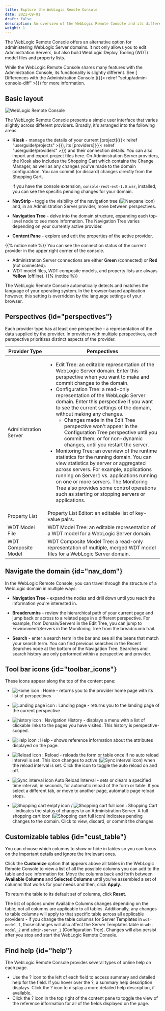 ```yaml
---
title: Explore the WebLogic Remote Console
date: 2021-09-01
draft: false
description: An overview of the WebLogic Remote Console and its differences with the Oracle WebLogic Administration Console.
weight: 1
---
```


The WebLogic Remote Console offers an alternative option for administering WebLogic Server domains. It not only allows you to edit Administration Servers, but also build WebLogic Deploy Tooling (WDT) model files and property lists.

While the WebLogic Remote Console shares many features with the Administration Console, its functionality is slightly different. See [ Differences with the Administration Console ]({{< relref "setup/admin-console-diff" >}}) for more information.


## Basic layout

![WebLogic Remote Console](/weblogic-remote-console/images/wrc-console.png)

The WebLogic Remote Console presents a simple user interface that varies slightly across different providers. Broadly, it's arranged into the following areas:

* **Kiosk** - manage the details of your current [project]({{< relref "userguide/projects" >}}), its [providers]({{< relref "userguide/providers" >}}) and their connection details. You can also import and export project files here. On Administration Server providers, the Kiosk also includes the Shopping Cart which contains the Change Manager, as well as any changes you’ve made to the domain configuration. You can commit (or discard) changes directly from the Shopping Cart. 
    
    If you have the console extension, `console-rest-ext-1.0.war`, installed, you can see the specific pending changes for your domain.

* **NavStrip** - toggle the visibility of the navigation tree (![Navpane icon](/weblogic-remote-console/images/icons/navigation-icon-toggle-off-blk_24x24.png)) and, in an Administration Server provider, move between perspectives. 

* **Navigation Tree** - delve into the domain structure, expanding each top-level node to see more information. The Navigation Tree varies depending on your currently active provider.

* **Content Pane** - explore and edit the properties of the active provider.

{{% notice note %}}
You can see the connection status of the current provider in the upper right corner of the console.

* Administration Server connections are either **Green** (connected) or **Red** (not connected).
* WDT model files, WDT composite models, and property lists are always **Yellow** (offline).
{{% /notice %}}

The WebLogic Remote Console automatically detects and matches the language of your operating system. In the browser-based application however, this setting is overridden by the language settings of your browser.

## Perspectives {id="perspectives"}

Each provider type has at least one perspective - a representation of the data supplied by the provider. In providers with multiple perspectives, each perspective prioritizes distinct aspects of the provider.

<table>
    <thead>
        <tr>
            <th>Provider Type</th>
            <th>Perspectives</th>
        </tr>
    </thead>
    <tr>
        <td>Administration Server</td>
        <td>
            <ul>
                <li>Edit Tree: an editable representation of the WebLogic Server domain. Enter this perspective when you want to make and commit changes to the domain.</li>
                <li>Configuration Tree: a read-only representation of the WebLogic Server domain. Enter this perspective if you want to see the current settings of the domain, without making any changes.
                    <ul>
                        <li>Changes made in the Edit Tree perspective won't appear in the Configuration Tree perspective until you commit them, or for non-dynamic changes, until you restart the server.</li>
                    </ul>
                </li>
                <li>Monitoring Tree: an overview of the runtime statistics for the running domain. You can view statistics by server or aggregated across servers. For example, applications running on Server1  vs. applications running on one or more servers. The Monitoring Tree also provides some control operations such as starting or stopping servers or applications.</li>
            </ul>
        </td>
    </tr>
    <tr>
        <td>Property List</td>
        <td>Property List Editor: an editable list of key-value pairs.</td>
    </tr>
    <tr>
        <td>WDT Model File</td>
        <td>WDT Model Tree: an editable representation of a WDT model for a WebLogic Server domain.</td>
    </tr>
    <tr>
        <td>WDT Composite Model</td>
        <td>WDT Composite Model Tree: a read-only representation of multiple, merged WDT model files for a WebLogic Server domain.</td>
    </tr>
</table>

## Navigate the domain {id="nav_dom"}

In the WebLogic Remote Console, you can travel through the structure of a WebLogic domain in multiple ways:

* **Navigation Tree** - expand the nodes and drill down until you reach the information you're interested in.

* **Breadcrumbs** - review the hierarchical path of your current page and jump back or across to a related page in a different perspective. For example, from Domain/Servers in the Edit Tree, you can jump to Environment/Servers in the Monitoring Tree from the breadcrumb trail.

* **Search** - enter a search term in the bar and see all the beans that match your search term. You can find previous searches in the Recent Searches node at the bottom of the Navigation Tree. Searches and search history are only performed within a perspective and provider.

## Tool bar icons {id="toolbar_icons"}

These icons appear along the top of the content pane:

* ![Home icon](/weblogic-remote-console/images/icons/home-icon-blk_24x24.png) : Home - returns you to the provider home page with its list of perspectives

* ![Landing page icon](/weblogic-remote-console/images/icons/landing-page-icon-blk_24x24.png) : Landing page - returns you to the landing page of the current perspective

* ![history icon](/weblogic-remote-console/images/icons/beanpath-history-icon-blk_24x24.png) : Navigation History - displays a menu with a list of clickable links to the pages you have visited. This history is perspective-scoped.

* ![Help icon](/weblogic-remote-console/images/icons/help-icon-blk_24x24.png) : Help - shows reference information about the attributes displayed on the page.

* ![Reload icon](/weblogic-remote-console/images/icons/sync-off-icon-blk_24x24.png) : Reload - reloads the form or table once if no auto reload interval is set. This icon changes to active (![Sync interval icon](/weblogic-remote-console/images/icons/sync-on-icon-blk_24x24.png)) when the reload interval is set. Click the icon to toggle the auto reload on and off.

* ![Sync interval icon](/weblogic-remote-console/images/icons/sync-interval-icon-blk_24x24.png) Auto Reload Interval - sets or clears a specified time interval, in seconds, for automatic reload of the form or table. If you select a different tab, or move to another page, automatic page reload stops.

* ![Shopping cart empty icon](/weblogic-remote-console/images/icons/shopping-cart-empty-tabstrip_24x24.png) / ![Shopping cart full icon](/weblogic-remote-console/images/icons/shopping-cart-non-empty-tabstrip_24x24.png) : Shopping Cart - indicates the status of changes to an Administration Server. A full shopping cart icon (![Shopping cart full icon](/weblogic-remote-console/images/icons/shopping-cart-non-empty-tabstrip_24x24.png)) indicates pending changes to the domain. Click to view, discard, or commit the changes.

## Customizable tables {id="cust_table"}

You can choose which columns to show or hide in tables so you can focus on the important details and ignore the irrelevant ones.

Click the **Customize** option that appears above all tables in the WebLogic Remote Console to view a list of all the possible columns you can add to the table and see information for. Move the columns back and forth between **Available Columns** and **Selected Columns** until you've assembled a set of columns that works for your needs and then, click **Apply**. 

To return the table to its default set of columns, click **Reset**.

The list of options under Available Columns changes depending on the table; not all columns are applicable to all tables. Additionally, any changes to table columns will apply to that specific table across all applicable providers - if you change the table columns for Server Templates in `wdt-model_1`, those changes will also affect the Server Templates table in `wdt-model_2` and `admin-server_1` (Configuration Tree). Changes will also persist after you stop and start the WebLogic Remote Console.

## Find help {id="help"}

The WebLogic Remote Console provides several types of online help on each page.
* Use the ? icon to the left of each field to access summary and detailed help for the field. If you hover over the ?, a summary help description displays. Click the ? icon to display a more detailed help description, if available.
* Click the ? icon in the top right of the content pane to toggle the view of the reference information for all of the fields displayed on the page.